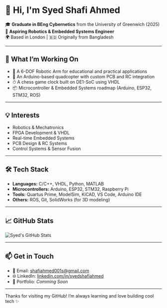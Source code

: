 # 👋 Hi, I'm Syed Shafi Ahmed

🎓 **Graduate in BEng Cybernetics** from the University of Greenwich (2025)  
🔧 **Aspiring Robotics & Embedded Systems Engineer**  
🌍 Based in London | 🇧🇩 Originally from Bangladesh

---

## 🔭 What I’m Working On

- 🤖 A 6-DOF Robotic Arm for educational and practical applications
- 🚁 An Arduino-based quadcopter with custom PCB and RC integration
- ⏱ A chess game clock built on DE1-SoC using VHDL
- 📦 Microcontroller & Embedded Systems roadmap (Arduino, ESP32, STM32, ROS)

---

## 💡 Interests

- Robotics & Mechatronics  
- FPGA Development & VHDL  
- Real-time Embedded Systems  
- PCB Design & RC Systems  
- Control Systems & Sensor Fusion

---

## 🛠 Tech Stack

- **Languages:** C/C++, VHDL, Python, MATLAB  
- **Microcontrollers:** Arduino, ESP32, STM32, Raspberry Pi  
- **Tools:** Quartus Prime, ModelSim, KiCAD, VS Code, Arduino IDE  
- **Others:** ROS, Git, SolidWorks (for 3D modeling)

---

## 📈 GitHub Stats

![Syed's GitHub Stats](https://github-readme-stats.vercel.app/api?username=Shafi001s&show_icons=true&theme=tokyonight&hide_rank=true)

---

## 📫 Get in Touch

- 📧 Email: [shafiahmed001s@gmail.com](mailto:shafiahmed001s@gmail.com)  
- 🌐 LinkedIn: [linkedin.com/in/syedshafiahmed](https://www.linkedin.com/in/shafi608/)  
- 📁 Portfolio: *Comming Soon*

---

Thanks for visiting my GitHub! I’m always learning and love building cool tech ✨
